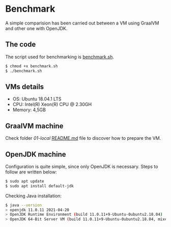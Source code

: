 # Benchmark

A simple comparision has been carried out between a VM using GraalVM and other one with OpenJDK.

## The code
The script used for benchmarking is [benchmark.sh](./benchmark.sh).
```bash
$ chmod +x benchmark.sh
$ ./benchmark.sh
```

## VMs details
- OS: Ubuntu 18.04.1 LTS
- CPU: Intel(R) Xeon(R) CPU @ 2.30GH
- Memory: 4,5GB

## GraalVM machine
Check folder _01-local_ [README.md](../01-local/README.md#installing-graalvm) file to discover how to prepare the VM.

## OpenJDK machine
Configuration is quite simple, since only OpenJDK is necessary. Steps to follow are written below:
```bash
$ sudo apt update
$ sudo apt install default-jdk
```

Checking Java installation:
```bash
$ java --version
> openjdk 11.0.11 2021-04-20
> OpenJDK Runtime Environment (build 11.0.11+9-Ubuntu-0ubuntu2.18.04)
> OpenJDK 64-Bit Server VM (build 11.0.11+9-Ubuntu-0ubuntu2.18.04, mixed mode, sharing)
```
